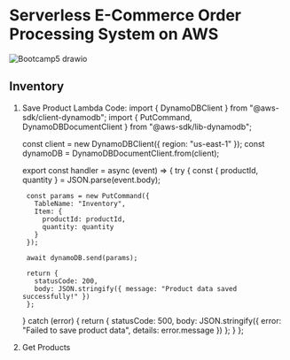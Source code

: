 # Serverless E-Commerce Order Processing System on AWS 
![Bootcamp5 drawio](https://github.com/user-attachments/assets/ec42a602-03e5-45b9-9d4e-85d049bf4a17)

## Inventory
1. Save Product
   Lambda Code:
    import { DynamoDBClient } from "@aws-sdk/client-dynamodb";
    import { PutCommand, DynamoDBDocumentClient } from "@aws-sdk/lib-dynamodb";
    
    const client = new DynamoDBClient({ region: "us-east-1" });
    const dynamoDB = DynamoDBDocumentClient.from(client);
    
    export const handler = async (event) => {
      try {
        const { productId, quantity } = JSON.parse(event.body);
    
        const params = new PutCommand({
          TableName: "Inventory",
          Item: {
            productId: productId,
            quantity: quantity
          }
        });
    
        await dynamoDB.send(params);
    
        return {
          statusCode: 200,
          body: JSON.stringify({ message: "Product data saved successfully!" })
        };
      } catch (error) {
        return {
          statusCode: 500,
          body: JSON.stringify({ error: "Failed to save product data", details: error.message })
        };
      }
    };
    
3. Get Products
